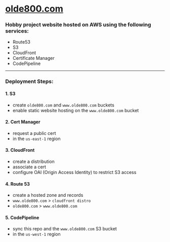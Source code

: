 # [olde800.com](https://olde800.com)

### Hobby project website hosted on AWS using the following services:
- Route53
- S3
- CloudFront
- Certificate Manager
- CodePipeline

*****

### Deployment Steps:
#### 1. S3
- create `olde800.com` and `www.olde800.com` buckets
- enable static website hosting on the `www.olde800.com` bucket

#### 2. Cert Manager
- request a public cert
- in the `us-east-1` region

#### 3. CloudFront
- create a distribution
- associate a cert
- configure OAI (Origin Access Identity) to restrict S3 access

#### 4. Route 53
- create a hosted zone and records
- `www.olde800.com` > `cloudfront distro`
- `olde800.com` > `www.olde800.com`

#### 5. CodePipeline
- sync this repo and the `www.olde800.com` S3 bucket
- in the `us-west-1` region
